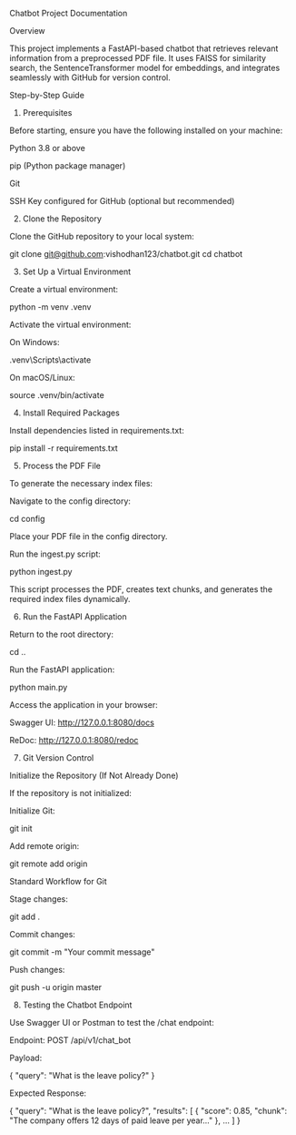 Chatbot Project Documentation

Overview

This project implements a FastAPI-based chatbot that retrieves relevant information from a preprocessed PDF file. It uses FAISS for similarity search, the SentenceTransformer model for embeddings, and integrates seamlessly with GitHub for version control.

Step-by-Step Guide

1. Prerequisites

Before starting, ensure you have the following installed on your machine:

Python 3.8 or above

pip (Python package manager)

Git

SSH Key configured for GitHub (optional but recommended)

2. Clone the Repository

Clone the GitHub repository to your local system:

git clone git@github.com:vishodhan123/chatbot.git
cd chatbot

3. Set Up a Virtual Environment

Create a virtual environment:

python -m venv .venv

Activate the virtual environment:

On Windows:

.venv\Scripts\activate

On macOS/Linux:

source .venv/bin/activate

4. Install Required Packages

Install dependencies listed in requirements.txt:

pip install -r requirements.txt

5. Process the PDF File

To generate the necessary index files:

Navigate to the config directory:

cd config

Place your PDF file in the config directory.

Run the ingest.py script:

python ingest.py

This script processes the PDF, creates text chunks, and generates the required index files dynamically.

6. Run the FastAPI Application

Return to the root directory:

cd ..

Run the FastAPI application:

python main.py

Access the application in your browser:

Swagger UI: http://127.0.0.1:8080/docs

ReDoc: http://127.0.0.1:8080/redoc

7. Git Version Control

Initialize the Repository (If Not Already Done)

If the repository is not initialized:

Initialize Git:

git init

Add remote origin:

git remote add origin <repo>

Standard Workflow for Git

Stage changes:

git add .

Commit changes:

git commit -m "Your commit message"

Push changes:

git push -u origin master

8. Testing the Chatbot Endpoint

Use Swagger UI or Postman to test the /chat endpoint:

Endpoint: POST /api/v1/chat_bot

Payload:

{
  "query": "What is the leave policy?"
}

Expected Response:

{
    "query": "What is the leave policy?",
    "results": [
        {
            "score": 0.85,
            "chunk": "The company offers 12 days of paid leave per year..."
        },
        ...
    ]
}
